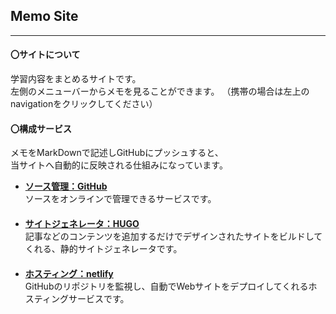 

## **Memo Site**   
---

####  **〇サイトについて**
学習内容をまとめるサイトです。  
左側のメニューバーからメモを見ることができます。
（携帯の場合は左上のnavigationをクリックしてください）

####  **〇構成サービス**　  
メモをMarkDownで記述しGitHubにプッシュすると、  
当サイトへ自動的に反映される仕組みになっています。

+ **[ソース管理：GitHub](https://github.co.jp/)**  
  ソースをオンラインで管理できるサービスです。  
　
+ **[サイトジェネレータ：HUGO](https://gohugo.io/)**  
  記事などのコンテンツを追加するだけでデザインされたサイトをビルドしてくれる、静的サイトジェネレータです。  
　
+ **[ホスティング：netlify](https://www.netlify.com/)**  
  GitHubのリポジトリを監視し、自動でWebサイトをデプロイしてくれるホスティングサービスです。 



